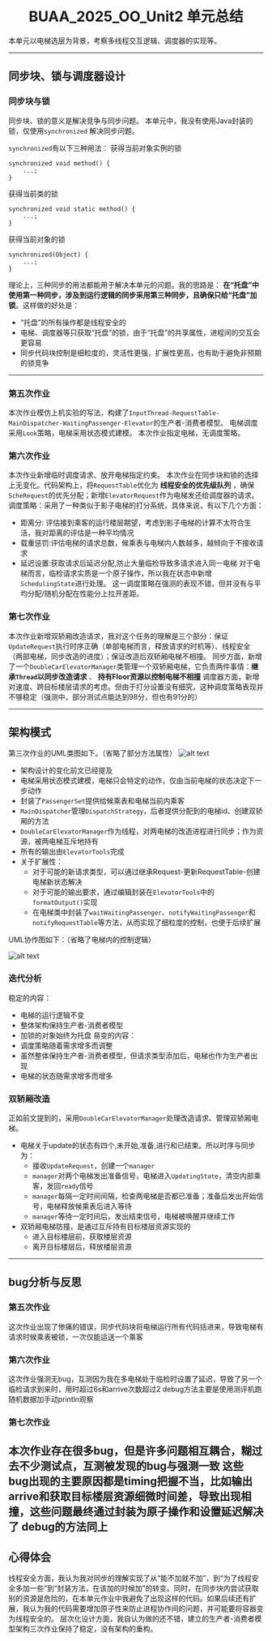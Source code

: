 # <center>  BUAA_2025_OO_Unit2 单元总结</center>

本单元以电梯选层为背景，考察多线程交互逻辑、调度器的实现等。

---

## 同步块、锁与调度器设计
### 同步块与锁
同步块、锁的意义是解决竞争与同步问题。
本单元中，我没有使用Java封装的锁，仅使用`synchronized` 解决同步问题。

`synchronized`有以下三种用法：
获得当前对象实例的锁
```
synchronized void method() {
    ...;
}
```
获得当前类的锁
```
synchronized void static method() {
    ...;
}
```
获得当前对象的锁
```
synchronized(Object) {
    ...;
}
```
理论上，三种同步的用法都能用于解决本单元的问题。我的思路是： __在“托盘”中使用第一种同步，涉及到运行逻辑的同步采用第三种同步，且确保只给“托盘”加锁__。这样做的好处是：
* “托盘”的所有操作都是线程安全的
* 电梯、调度器等只获取“托盘”的锁，由于“托盘”的共享属性，进程间的交互会更容易
* 同步代码块控制是细粒度的，灵活性更强，扩展性更高，也有助于避免非预期的锁竞争

---

### 第五次作业
本次作业模仿上机实验的写法，构建了`InputThread-RequestTable-MainDispatcher-WaitingPassenger-Elevator`的生产者-消费者模型。
电梯调度采用`Look`策略，电梯采用状态模式建模。
本次作业指定电梯，无调度策略。

### 第六次作业
本次作业新增临时调度请求、放开电梯指定约束。
本次作业在同步块和锁的选择上无变化。代码架构上，将`RequestTable`优化为 __线程安全的优先级队列__ ，确保`ScheRequest`的优先分配；新增`ElevatorRequest`作为电梯发还给调度器的请求。
调度策略：采用了一种类似于影子电梯的打分系统，具体来说，有以下几个方面：
* 距离分: 评估接到乘客的运行楼层期望，考虑到影子电梯的计算不太符合生活，我对距离的评估是一种平均情况
* 载重惩罚:评估电梯的请求总数，候乘表与电梯内人数越多，越倾向于不接收请求
* 延迟设置:获取请求后延迟分配,防止大量临检导致多请求进入同一电梯
对于电梯而言，临检请求实质是一个原子操作，所以我在状态中新增`SchedulingState`进行处理。
这一调度策略在强测的表现不错，但并没有与平均分配/随机分配在性能分上拉开差距。

### 第七次作业
本次作业新增双轿厢改造请求，我对这个任务的理解是三个部分：保证`UpdateRequest`执行时序正确（单部电梯而言，释放请求的时机等）、线程安全（两部电梯，同步改造的进度）；保证改造后双轿厢电梯不相撞。
同步方面，新增了一个`DoubleCarElevatorManager`类管理一个双轿厢电梯，它负责两件事情：__继承`Thread`以同步改造请求__ 、 __持有Floor资源以控制电梯不相撞__
调度器方面，新增对速度、跨目标楼层请求的考虑。但由于打分设置没有细究，这种调度策略表现并不够稳定（强测中，部分测试点能达到98分，但也有91分的）

---

## 架构模式
第三次作业的UML类图如下。（省略了部分方法属性）
![alt text](class_2.png)

* 架构设计的变化前文已经提及
* 电梯采用状态模式建模，电梯只会特定的动作，仅由当前电梯的状态决定下一步动作
* 封装了`PassengerSet`提供给候乘表和电梯当前内乘客
* `MainDispatcher`管理`DispatchStrategy`，后者提供分配到的电梯id、创建双轿厢的方法
* `DoubleCarElevatorManager`作为线程，对两电梯的改造进程进行同步；作为资源，被两电梯互斥地持有
* 所有的输出由`ElevatorTools`完成
* 关于扩展性：
  * 对于可能的新请求类型，可以通过继承Request-更新RequestTable-创建电梯新状态解决
  * 对于可能的输出要求，通过编辑封装在`ElevatorTools`中的`formatOutput()`实现
  * 在电梯类中封装了`waitWaitingPassenger`、`notifyWaitingPassenger`和`notifyRequestTable`等方法，从而实现了细粒度的控制，也便于后续扩展

UML协作图如下：（省略了电梯内的控制逻辑）

![alt text](sequence.png)

### 迭代分析
稳定的内容：
* 电梯的运行逻辑不变
* 整体架构保持生产者-消费者模型
* 加锁的对象始终为托盘
易变的内容：
* 调度策略随着需求增多而调整
* 虽然整体保持生产者-消费者模型，但请求类型添加后，电梯也作为生产者出现
* 电梯的状态随需求增多而增多

### 双轿厢改造
正如前文提到的，采用`DoubleCarElevatorManager`处理改造请求、管理双轿厢电梯。
* 电梯关于update的状态有四个,未开始,准备,进行和已结束。所以时序与同步为：
  * 接收`UpdateRequest`，创建一个`manager`
  * `manager`对两个电梯发出准备信号，电梯进入`UpdatingState`，清空内部乘客，发回`ready`信号
  * `manager`每隔一定时间间隔，检查两电梯是否都已准备；准备后发出开始信号，电梯释放候乘表后进入等待
  * `manager`等待一定时间后，发出结束信号，电梯被唤醒并继续工作
* 双轿厢电梯防撞，是通过互斥持有目标楼层资源实现的
  * 进入目标楼层前，获取楼层资源
  * 离开目标楼层后，释放楼层资源

---

## bug分析与反思
### 第五次作业
这次作业出现了惨痛的错误，同步代码块将电梯运行所有代码括进来，导致电梯有请求时候乘表被锁，一次仅能运送一个乘客

### 第六次作业
这次作业强测无bug，互测因为我在多电梯处于临检时设置了延迟，导致了另一个临检请求到来时，用时超过6s和arrive次数超过2
debug方法主要是使用测评机跑随机数据加手动println观察

### 第七次作业
本次作业存在很多bug，但是许多问题相互耦合，糊过去不少测试点，互测被发现的bug与强测一致
这些bug出现的主要原因都是timing把握不当，比如输出arrive和获取目标楼层资源细微时间差，导致出现相撞，这些问题最终通过封装为原子操作和设置延迟解决了
debug的方法同上
---

## 心得体会
线程安全方面，我认为我对同步的理解实现了从“能不加就不加”，到“为了线程安全多加一些”到“封装方法，在该加的时候加”的转变。同时，在同步块内尝试获取别的资源是危险的，在本单元作业中我避免了出现这样的代码。如果后续还有扩展，我认为我的代码需要增加原子性来防止进程协作间的问题，并可能要将容器变为线程安全的。
层次化设计方面，我自认为做的还不错，建立的生产者-消费者模型架构三次作业保持了稳定，没有架构的重构。